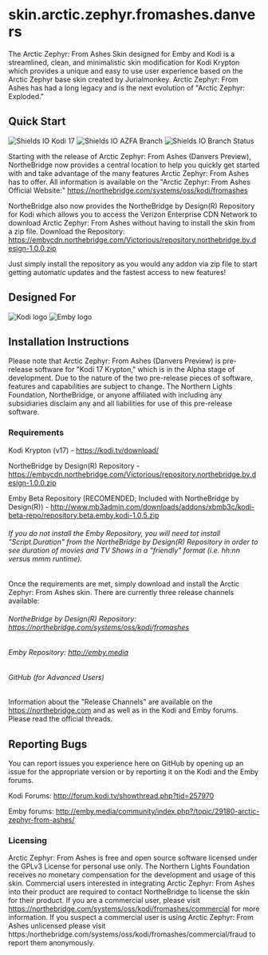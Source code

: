 # skin.arctic.zephyr.fromashes.danvers
The Arctic Zephyr: From Ashes Skin designed for Emby and Kodi is a streamlined, clean, and minimalistic skin modification for Kodi Krypton which provides a unique and easy to use user experience based on the Arctic Zephyr base skin created by Jurialmonkey. Arctic Zephyr: From Ashes has had a long legacy and is the next evolution of "Arctic Zephyr: Exploded."

## Quick Start
![Shields IO Kodi 17](https://img.shields.io/badge/Kodi-17-blue.svg) ![Shields IO AZFA Branch](https://img.shields.io/badge/Arctic%20Zephyr%3A%20From%20Ashes-Danvers%20(4.9.90--beta)-blue.svg) ![Shields IO Branch Status](https://img.shields.io/badge/Danvers%20Preview-Beta%201-red.svg)

Starting with the release of Arctic Zephyr: From Ashes (Danvers Preview), NortheBridge now provides a central location to help you quickly get started with and take advantage of the many features Arctic Zephyr: From Ashes has to offer. All information is available on the "Arctic Zephyr: From Ashes Official Website:"
https://northebridge.com/systems/oss/kodi/fromashes

NortheBridge also now provides the NortheBridge by Design(R) Repository for Kodi which allows you to access the Verizon Enterprise CDN Network to download Arctic Zephyr: From Ashes without having to install the skin from a zip file.
Download the Repository: https://embycdn.northebridge.com/Victorious/repository.northebridge.by.design-1.0.0.zip

Just simply install the repository as you would any addon via zip file to start getting automatic updates and the fastest access to new features!

## Designed For
![Kodi logo](https://raw.githubusercontent.com/xbmc/xbmc-forum/master/xbmc/images/logo-sbs-black.png) ![Emby logo](http://emby.media/community/public/style_images/logoemby.png)

## Installation Instructions
Please note that Arctic Zephyr: From Ashes (Danvers Preview) is pre-release software for "Kodi 17 Krypton," which is in the Alpha stage of development. Due to the nature of the two pre-release pieces of software, features and capabilities are subject to change. The Northern Lights Foundation, NortheBridge, or anyone affiliated with including any subsidiaries disclaim any and all liabilities for use of this pre-release software.

### Requirements
Kodi Krypton (v17) - https://kodi.tv/download/

NortheBridge by Design(R) Repository - https://embycdn.northebridge.com/Victorious/repository.northebridge.by.design-1.0.0.zip

Emby Beta Repository (RECOMENDED; Included with NortheBridge by Design(R)) - http://www.mb3admin.com/downloads/addons/xbmb3c/kodi-beta-repo/repository.beta.emby.kodi-1.0.5.zip

###### If you do not install the Emby Repository, you will need tot install "Script.Duration" from the NortheBridge by Design(R) Repository in order to see duration of movies and TV Shows in a "friendly" format (i.e. hh:nn versus mmm runtime).

Once the requirements are met, simply download and install the Arctic Zephyr: From Ashes skin. There are currently three release channels available:

###### NortheBridge by Design(R) Repository: https://northebridge.com/systems/oss/kodi/fromashes
###### Emby Repository: http://emby.media
###### GitHub (for Advanced Users)

Information about the "Release Channels" are available on the https://northebridge.com and as well as in the Kodi and Emby forums. Please read the official threads.

## Reporting Bugs
You can report issues you experience here on GitHub by opening up an issue for the appropriate version or by reporting it on the Kodi and the Emby forums.

Kodi Forums: http://forum.kodi.tv/showthread.php?tid=257970

Emby forums: http://emby.media/community/index.php?/topic/29180-arctic-zephyr-from-ashes/

### Licensing
Arctic Zephyr: From Ashes is free and open source software licensed under the GPLv3 License for personal use only. The Northern Lights Foundation receives no monetary compensation for the development and usage of this skin. Commercial users interested in integrating Arctic Zephyr: From Ashes into their product are required to contact NortheBridge to license the skin for their product. If you are a commercial user, please visit https://northebridge.com/systems/oss/kodi/fromashes/commercial for more information. If you suspect a commercial user is using Arctic Zephyr: From Ashes unlicensed please visit https:/northebridge.com/systems/oss/kodi/fromashes/commercial/fraud to report them anonymously.
